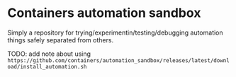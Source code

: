# Containers automation sandbox

Simply a repository for trying/experimentin/testing/debugging automation things
safely separated from others.

TODO: add note about using
`https://github.com/containers/automation_sandbox/releases/latest/download/install_automation.sh`
